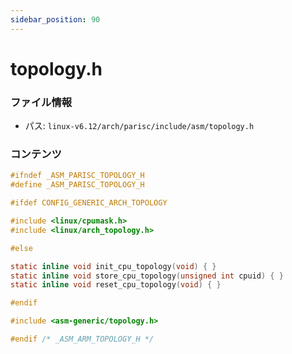 ```yaml
---
sidebar_position: 90
---
```

# topology.h

### ファイル情報

- パス: `linux-v6.12/arch/parisc/include/asm/topology.h`

### コンテンツ

```h
#ifndef _ASM_PARISC_TOPOLOGY_H
#define _ASM_PARISC_TOPOLOGY_H

#ifdef CONFIG_GENERIC_ARCH_TOPOLOGY

#include <linux/cpumask.h>
#include <linux/arch_topology.h>

#else

static inline void init_cpu_topology(void) { }
static inline void store_cpu_topology(unsigned int cpuid) { }
static inline void reset_cpu_topology(void) { }

#endif

#include <asm-generic/topology.h>

#endif /* _ASM_ARM_TOPOLOGY_H */

```
